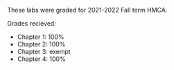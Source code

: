 These labs were graded for 2021-2022 Fall term HMCA.

Grades recieved:
- Chapter 1: 100%
- Chapter 2: 100%
- Chapter 3: exempt
- Chapter 4: 100%
